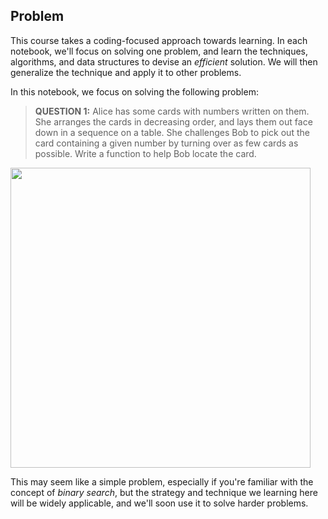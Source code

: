 ## Problem 

This course takes a coding-focused approach towards learning. In each notebook, we'll focus on solving one problem, and learn the techniques, algorithms, and data structures to devise an *efficient* solution. We will then generalize the technique and apply it to other problems.



In this notebook, we focus on solving the following problem:

> **QUESTION 1:** Alice has some cards with numbers written on them. She arranges the cards in decreasing order, and lays them out face down in a sequence on a table. She challenges Bob to pick out the card containing a given number by turning over as few cards as possible. Write a function to help Bob locate the card.

<img src="https://i.imgur.com/mazym6s.png" width="480">

This may seem like a simple problem, especially if you're familiar with the concept of _binary search_, but the strategy and technique we learning here will be widely applicable, and we'll soon use it to solve harder problems.